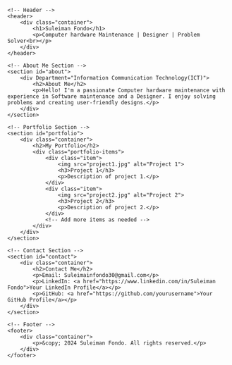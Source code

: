 <!DOCTYPE html>
<html lang="en">
<head>
    <meta charset="UTF-8">
    <meta name="viewport" content="width=device-width, initial-scale=1.0">
    <title>Your Name - Portfolio</title>
    <link rel="stylesheet" href="styles.css">
</head>
<body>

    <!-- Header -->
    <header>
        <div class="container">
            <h1>Suleiman Fondo</h1>
            <p>Computer hardware Maintenance | Designer | Problem Solver<br></p>
        </div>
    </header>

    <!-- About Me Section -->
    <section id="about">
        <div Department="Information Communication Technology(ICT)">
            <h2>About Me</h2>
            <p>Hello! I'm a passionate Computer hardware maintenance with experience in Software maintenance and a Designer. I enjoy solving problems and creating user-friendly designs.</p>
        </div>
    </section>

    <!-- Portfolio Section -->
    <section id="portfolio">
        <div class="container">
            <h2>My Portfolio</h2>
            <div class="portfolio-items">
                <div class="item">
                    <img src="project1.jpg" alt="Project 1">
                    <h3>Project 1</h3>
                    <p>Description of project 1.</p>
                </div>
                <div class="item">
                    <img src="project2.jpg" alt="Project 2">
                    <h3>Project 2</h3>
                    <p>Description of project 2.</p>
                </div>
                <!-- Add more items as needed -->
            </div>
        </div>
    </section>

    <!-- Contact Section -->
    <section id="contact">
        <div class="container">
            <h2>Contact Me</h2>
            <p>Email: Suleimainfondo30@gmail.com</p>
            <p>LinkedIn: <a href="https://www.linkedin.com/in/Suleiman Fondo">Your LinkedIn Profile</a></p>
            <p>GitHub: <a href="https://github.com/yourusername">Your GitHub Profile</a></p>
        </div>
    </section>

    <!-- Footer -->
    <footer>
        <div class="container">
            <p>&copy; 2024 Suleiman Fondo. All rights reserved.</p>
        </div>
    </footer>

</body>
</html>

